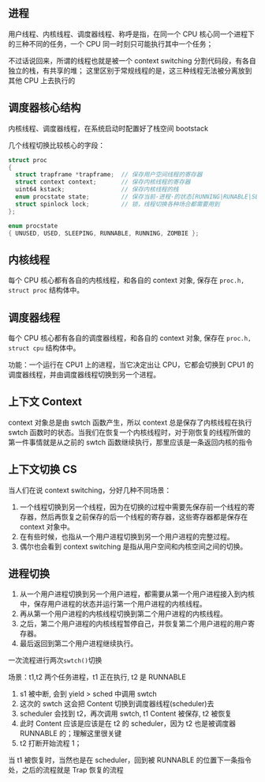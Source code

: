 ## 进程

用户线程、内核线程、调度器线程、称呼是指，在同一个 CPU 核心同一个进程下的三种不同的任务，一个 CPU 同一时刻只可能执行其中一个任务；

不过话说回来，所谓的线程也就是被一个 context switching 分割代码段，有各自独立的栈，有共享的堆；
这里区别于常规线程的是，这三种线程无法被分离放到其他 CPU 上去执行的

## 调度器核心结构

内核线程、调度器线程，在系统启动时配置好了栈空间 bootstack

几个线程切换比较核心的字段：

```cpp
struct proc
{
  struct trapframe *trapframe;  // 保存用户空间线程的寄存器
  struct context context;       // 保存内核线程的寄存器
  uint64 kstack;                // 保存内核线程的栈
  enum procstate state;         // 保存当前·进程·的状态[RUNNING|RUNABLE|SLEEPING]
  struct spinlock lock;         // 锁，线程切换各种场合都需要用到
};

enum procstate
{ UNUSED, USED, SLEEPING, RUNNABLE, RUNNING, ZOMBIE };
```

## 内核线程

每个 CPU 核心都有各自的内核线程，和各自的 context 对象, 保存在 `proc.h, struct proc` 结构体中。

## 调度器线程

每个 CPU 核心都有各自的调度器线程，和各自的 context 对象, 保存在 `proc.h, struct cpu` 结构体中。

功能：一个运行在 CPU1 上的进程，当它决定出让 CPU，它都会切换到 CPU1 的调度器线程，并由调度器线程切换到另一个进程。

## 上下文 Context

context 对象总是由 swtch 函数产生，所以 context 总是保存了内核线程在执行 swtch 函数时的状态。当我们在恢复一个内核线程时，对于刚恢复的线程所做的第一件事情就是从之前的 swtch 函数继续执行，那里应该是一条返回内核的指令

## 上下文切换 CS

当人们在说 context switching，分好几种不同场景：

1. 一个线程切换到另一个线程，因为在切换的过程中需要先保存前一个线程的寄存器，然后再恢复之前保存的后一个线程的寄存器，这些寄存器都是保存在 context 对象中。
2. 在有些时候，也指从一个用户进程切换到另一个用户进程的完整过程。
3. 偶尔也会看到 context switching 是指从用户空间和内核空间之间的切换。

## 进程切换

1. 从一个用户进程切换到另一个用户进程，都需要从第一个用户进程接入到内核中，保存用户进程的状态并运行第一个用户进程的内核线程。
2. 再从第一个用户进程的内核线程切换到第二个用户进程的内核线程。
3. 之后，第二个用户进程的内核线程暂停自己，并恢复第二个用户进程的用户寄存器。
4. 最后返回到第二个用户进程继续执行。

一次流程进行两次`swtch()`切换

场景：t1,t2 两个任务进程，t1 正在执行, t2 是 RUNNABLE

1. s1 被中断, 会到 yield > sched 中调用 swtch
2. 这次的 swtch 这会把 Content 切换到调度器线程(scheduler)去
3. scheduler 会找到 t2，再次调用 swtch, t1 Content 被保存, t2 被恢复
4. 此时 Content 应该是应该是在 t2 的 scheduler，因为 t2 也是被调度器 RUNNABLE 的；理解这里很关键
5. t2 打断开始流程 1；

当 t1 被恢复时，当然也是在 scheduler，回到被 RUNNABLE 的位置下一条指令处，之后的流程就是 Trap 恢复的流程
